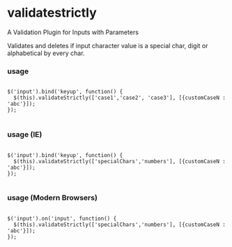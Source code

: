 validatestrictly
================

A Validation Plugin for Inputs with Parameters

Validates and deletes if input character value is a special char, digit or alphabetical by every char.

### usage
<pre lang="javascript">
<code>
$('input').bind('keyup', function() {
  $(this).validateStrictly(['case1','case2', 'case3'], [{customCaseN : 'abc'}]);
});
</code>
</pre>

### usage (IE)
<pre lang="javascript">
<code>
$('input').bind('keyup', function() {
  $(this).validateStrictly(['specialChars','numbers'], [{customCaseN : 'abc'}]);
});
</code>
</pre>


### usage (Modern Browsers)
<pre lang="javascript">
<code>
$('input').on('input', function() {
  $(this).validateStrictly(['specialChars','numbers'], [{customCaseN : 'abc'}]);
});
</code>
</pre>
